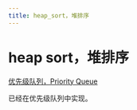 ```yaml
---
title: heap_sort，堆排序
---
```


# heap sort，堆排序

[优先级队列，Priority Queue](优先级队列，Priority%20Queue.md)

已经在优先级队列中实现。